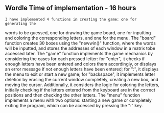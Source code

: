 Wordle
Time of implementation - 16 hours
-------------------------------------------------------------------------------
	I have implemented 4 functions in creating the game: one for generating the
words to be guessed, one for drawing the game board, one for inputting and
coloring the corresponding letters, and one for the menu.
	The "board" function creates 30 boxes using the "newwin()" function, where
the words will be inputted, and stores the addresses of each window in a matrix
tobe accessed later.
	The "game" function implements the game mechanics by considering the cases
for each pressed letter: for "enter", it checks if enough letters have been
entered and colors them accordingly, or displays an error message if not enough
letters have been entered; for ":", it displays the menu to exit or start a new
game; for "backspace", it implements letter deletion by erasing the current
window completely, creating a new box, and moving the cursor. Additionally, it
considers the logic for coloring the letters, initially checking if the letters
entered from the keyboard are in the correct positions and then checking the
other letters.
	The "menu" function implements a menu with two options: starting a new game
or completely exiting the program, which can be accessed by pressing the
":" key.